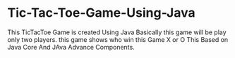 # Tic-Tac-Toe-Game-Using-Java
This TicTacToe Game is created Using Java
Basically this game will be play only two players.
this game shows who win this Game X or O
This Based on Java Core And JAva Advance Components. 
